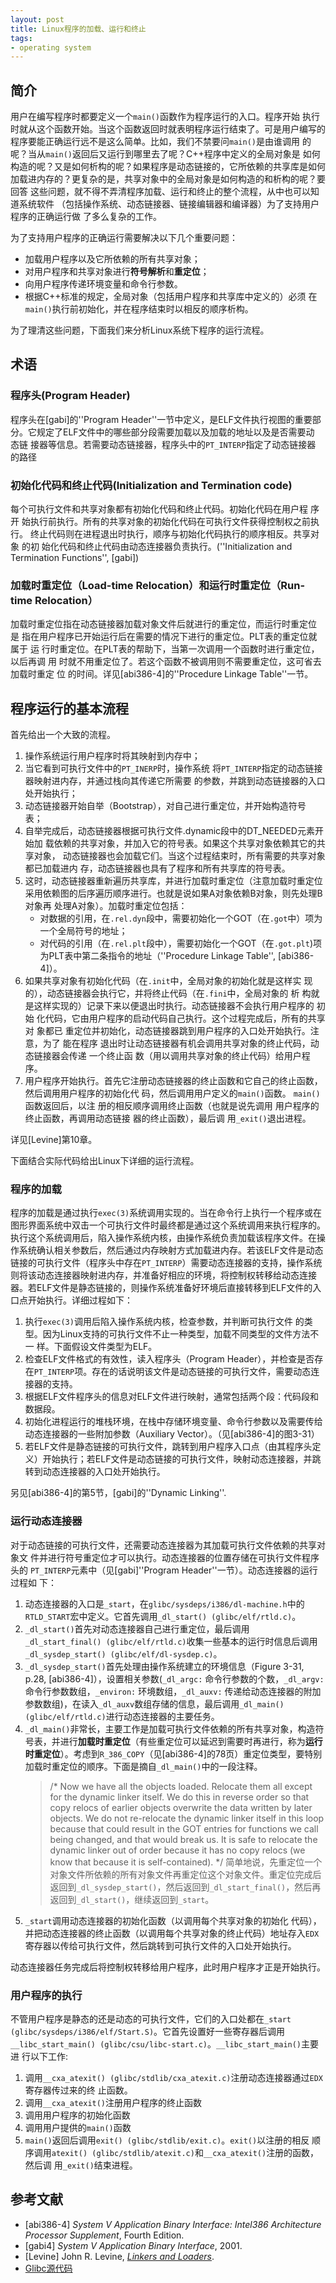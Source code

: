 ```yaml
---
layout: post
title: Linux程序的加载、运行和终止
tags:
- operating system
---
```


## 简介

用户在编写程序时都要定义一个`main()`函数作为程序运行的入口。程序开始
执行时就从这个函数开始。当这个函数返回时就表明程序运行结束了。可是用户编写的
程序要能正确运行远不是这么简单。比如，我们不禁要问`main()`是由谁调用
的呢？当从`main()`返回后又运行到哪里去了呢？C++程序中定义的全局对象是
如何构造的呢？又是如何析构的呢？如果程序是动态链接的，它所依赖的共享库是如何
加载进内存的？更复杂的是，共享对象中的全局对象是如何构造的和析构的呢？要回答
这些问题，就不得不弄清程序加载、运行和终止的整个流程，从中也可以知道系统软件
（包括操作系统、动态链接器、链接编辑器和编译器）为了支持用户程序的正确运行做
了多么复杂的工作。

为了支持用户程序的正确运行需要解决以下几个重要问题：

*  加载用户程序以及它所依赖的所有共享对象；
*  对用户程序和共享对象进行**符号解析**和**重定位**；
*  向用户程序传递环境变量和命令行参数。
*  根据C++标准的规定，全局对象（包括用户程序和共享库中定义的）必须  在`main()`执行前初始化，并在程序结束时以相反的顺序析构。

为了理清这些问题，下面我们来分析Linux系统下程序的运行流程。

## 术语

### 程序头(Program Header) 

程序头在[gabi]的''Program Header''一节中定义，是ELF文件执行视图的重要部
分。它规定了ELF文件中的哪些部分段需要加载以及加载的地址以及是否需要动  态链
接器等信息。若需要动态链接器，程序头中的`PT_INTERP`指定了动态链接器
的路径

### 初始化代码和终止代码(Initialization and Termination code)

每个可执行文件和共享对象都有初始化代码和终止代码。初始化代码在用户程  序开
始执行前执行。所有的共享对象的初始化代码在可执行文件获得控制权之前执  行。
终止代码则在进程退出时执行，顺序与初始化代码执行的顺序相反。共享对象  的初
始化代码和终止代码由动态连接器负责执行。(''Initialization and  Termination
Functions'', [gabi])

### 加载时重定位（Load-time Relocation）和运行时重定位（Run-time Relocation）

加载时重定位指在动态链接器加载对象文件后就进行的重定位，而运行时重定位  是
指在用户程序已开始运行后在需要的情况下进行的重定位。PLT表的重定位就属于  运
行时重定位。在PLT表的帮助下，当第一次调用一个函数时进行重定位，以后再调  用
时就不用重定位了。若这个函数不被调用则不需要重定位，这可省去加载时重定  位
的时间。详见[abi386-4]的''Procedure Linkage Table''一节。

## 程序运行的基本流程

首先给出一个大致的流程。

1.  操作系统运行用户程序时将其映射到内存中；
2.  当它看到可执行文件中的`PT_INERP`时，操作系统  将`PT_INTERP`指定的动态链接器映射进内存，并通过栈向其传递它所需要  的参数，并跳到动态链接器的入口处开始执行；
3.  动态链接器开始自举（Bootstrap），对自己进行重定位，并开始构造符号  表；
4.  自举完成后，动态链接器根据可执行文件.dynamic段中的DT_NEEDED元素开始加  载依赖的共享对象，并加入它的符号表。如果这个共享对象依赖其它的共享对象，  动态链接器也会加载它们。当这个过程结束时，所有需要的共享对象都已加载进内  存，动态链接器也具有了程序和所有共享库的符号表。
5.  这时，动态链接器重新遍历共享库，并进行加载时重定位（注意加载时重定位  采用依赖图的后序遍历顺序进行。也就是说如果A对象依赖B对象，则先处理B对象再  处理A对象）。加载时重定位包括：
	*  对数据的引用，在`.rel.dyn`段中，需要初始化一个GOT（在`.got`中）项为一个全局符号的地址；
	*  对代码的引用（在`.rel.plt`段中），需要初始化一个GOT（在`.got.plt`)项为PLT表中第二条指令的地址（''Procedure Linkage Table'', [abi386-4]）。
6.  如果共享对象有初始化代码（在`.init`中，全局对象的初始化就是这样实
现的），动态链接器会执行它，并将终止代码（在`.fini`中，全局对象的 析
构就是这样实现的）记录下来以便退出时执行。动态链接器不会执行用户程序的 初始
化代码，它由用户程序的启动代码自己执行。这个过程完成后，所有的共享对 象都已
重定位并初始化，动态链接器跳到用户程序的入口处开始执行。注意，为了 能在程序
退出时让动态链接器有机会调用共享对象的终止代码，动态链接器会传递 一个终止函
数（用以调用共享对象的终止代码）给用户程序。
7.  用户程序开始执行。首先它注册动态链接器的终止函数和它自己的终止函数， 然后调用用户程序的初始化代
码，然后调用用户定义的`main()`函数。  `main()`函数返回后，以注
册的相反顺序调用终止函数（也就是说先调用 用户程序的终止函数，再调用动态链接
器的终止函数），最后调 用`_exit()`退出进程。

详见[Levine]第10章。

下面结合实际代码给出Linux下详细的运行流程。

### 程序的加载

程序的加载是通过执行`exec(3)`系统调用实现的。当在命令行上执行一个程序或在图形界面系统中双击一个可执行文件时最终都是通过这个系统调用来执行程序的。执行这个系统调用后，陷入操作系统内核，由操作系统负责加载该程序文件。在操作系统确认相关参数后，然后通过内存映射方式加载进内存。若该ELF文件是动态链接的可执行文件（程序头中存在`PT_INTERP`）需要动态连接器的支持，操作系统则将该动态连接器映射进内存，并准备好相应的环境，将控制权转移给动态连接器。若ELF文件是静态链接的，则操作系统准备好环境后直接转移到ELF文件的入口点开始执行。详细过程如下：

1.  执行`exec(3)`调用后陷入操作系统内核，检查参数，并判断可执行文件
的类型。因为Linux支持的可执行文件不止一种类型，加载不同类型的文件方法不一
样。下面假设文件类型为ELF。
2.  检查ELF文件格式的有效性，读入程序头（Program Header），并检查是否存在`PT_INTERP`项。存在的话说明该文件是动态链接的可执行文件，需要动态连接器的支持。
3.  根据ELF文件程序头的信息对ELF文件进行映射，通常包括两个段：代码段和数据段。
4.  初始化进程运行的堆栈环境，在栈中存储环境变量、命令行参数以及需要传给动态连接器的一些附加参数（Auxiliary Vector）。（见[abi386-4]的图3-31）
5.  若ELF文件是静态链接的可执行文件，跳转到用户程序入口点（由其程序头定义）开始执行；若ELF文件是动态链接的可执行文件，映射动态连接器，并跳转到动态连接器的入口处开始执行。

另见[abi386-4]的第5节，[gabi]的''Dynamic Linking''.

### 运行动态连接器

对于动态链接的可执行文件，还需要动态连接器为其加载可执行文件依赖的共享对象文
件并进行符号重定位才可以执行。动态连接器的位置存储在可执行文件程序头的
`PT_INTERP`元素中（见[gabi]''Program Header''一节）。动态连接器的运行过程如
下：

1.  动态连接器的入口是`_start`，在`glibc/sysdeps/i386/dl-machine.h`中的`RTLD_START`宏中定义。它首先调用`_dl_start() (glibc/elf/rtld.c)`。
2.  `_dl_start()`首先对动态连接器自己进行重定位，最后调用`_dl_start_final() (glibc/elf/rtld.c)`收集一些基本的运行时信息后调用`_dl_sysdep_start() (glibc/elf/dl-sysdep.c)`。
3.  `_dl_sysdep_start()`首先处理由操作系统建立的环境信息（Figure 3-31, p.28, [abi386-4]），设置相关参数(`_dl_argc:` 命令行参数的个数，`_dl_argv:` 命令行参数数组，`_environ:` 环境数组，`_dl_auxv:` 传递给动态连接器的附加参数数组)，在读入`_dl_auxv`数组存储的信息，最后调用`_dl_main() (glibc/elf/rtld.c)`进行动态连接器的主要任务。
4.  `_dl_main()`非常长，主要工作是加载可执行文件依赖的所有共享对象，构造符号表，并进行<strong>加载时重定位</strong>（有些重定位可以延迟到需要时再进行，称为<strong>运行时重定位</strong>）。考虑到`R_386_COPY`（见[abi386-4]的78页）重定位类型，要特别加载时重定位的顺序。下面是摘自`_dl_main()`中的一段注释。
    > /* Now we have all the objects loaded.  Relocate them all except for  the dynamic linker itself.  We do this in reverse order so that copy  relocs of earlier objects overwrite the data written by later  objects.  We do not re-relocate the dynamic linker itself in this  loop because that could result in the GOT entries for functions we  call being changed, and that would break us.  It is safe to relocate  the dynamic linker out of order because it has no copy relocs (we  know that because it is self-contained).  */
    简单地说，先重定位一个对象文件所依赖的所有对象文件再重定位这个对象文件。重定位完成后返回到`_dl_sysdep_start()`，然后返回到`_dl_start_final()`，然后再返回到`_dl_start()`，继续返回到`_start`。
5.  `_start`调用动态连接器的初始化函数（以调用每个共享对象的初始化  代码），并把动态连接器的终止函数（以调用每个共享对象的终止代码）地址存入`EDX`寄存器以传给可执行文件，然后跳转到可执行文件的入口处开始执行。

动态连接器任务完成后将控制权转移给用户程序，此时用户程序才正是开始执行。

### 用户程序的执行

不管用户程序是静态的还是动态的可执行文件，它们的入口处都在`_start
(glibc/sysdeps/i386/elf/Start.S)`。它首先设置好一些寄存器后调用
`__libc_start_main() (glibc/csu/libc-start.c)`。`__libc_start_main()`主要进
行以下工作:

1.  调用`__cxa_atexit() (glibc/stdlib/cxa_atexit.c)`注册动态连接器通过`EDX`寄存器传过来的终  止函数。
2.  调用`__cxa_atexit()`注册用户程序的终止函数
3.  调用用户程序的初始化函数
4.  调用用户提供的`main()`函数
5.  `main()`返回后调用`exit() (glibc/stdlib/exit.c)`。`exit()`以注册的相反    顺序调用`atexit() (glibc/stdlib/atexit.c)`和`__cxa_atexit()`注册的函数，然后调    用`_exit()`结束进程。

## 参考文献

*  [abi386-4] _System V Application Binary Interface: Intel386  Architecture Processor Supplement_, Fourth Edition.
*  [gabi4] _System V Application Binary Interface_, 2001.
*  [Levine] John R. Levine, _[Linkers and Loaders](http://www.iecc.com/linker/)_.
*  [Glibc源代码](http://ftp.gnu.org/gnu/glibc/)
